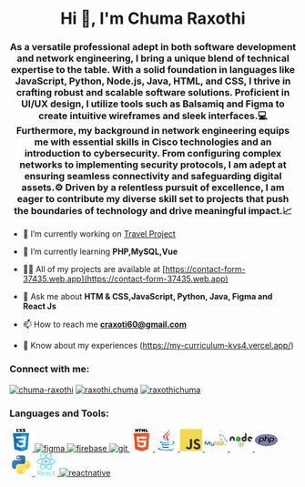 <h1 align="center">Hi 👋, I'm Chuma Raxothi</h1>
<h3 align="center">As a versatile professional adept in both software development and network engineering, I bring a unique blend of technical expertise to the table. With a solid foundation in languages like JavaScript, Python, Node.js, Java, HTML, and CSS, I thrive in crafting robust and scalable software solutions. Proficient in UI/UX design, I utilize tools such as Balsamiq and Figma to create intuitive wireframes and sleek interfaces.💻 Furthermore, my background in network engineering equips me with essential skills in Cisco technologies and an introduction to cybersecurity. From configuring complex networks to implementing security protocols, I am adept at ensuring seamless connectivity and safeguarding digital assets.⚙️ Driven by a relentless pursuit of excellence, I am eager to contribute my diverse skill set to projects that push the boundaries of technology and drive meaningful impact.📈</h3>

- 🔭 I’m currently working on [Travel Project](travel-project-six-iota.vercel.app)

- 🌱 I’m currently learning **PHP,MySQL,Vue**

- 👨‍💻 All of my projects are available at [https://contact-form-37435.web.app](https://contact-form-37435.web.app)

- 💬 Ask me about **HTM & CSS,JavaScript, Python, Java, Figma and React Js**

- 📫 How to reach me **craxoti60@gmail.com**

- 📄 Know about my experiences (https://my-curriculum-kvs4.vercel.app/)

<h3 align="left">Connect with me:</h3>
<p align="left">
<a href="https://linkedin.com/in/chuma-raxothi" target="blank"><img align="center" src="https://raw.githubusercontent.com/rahuldkjain/github-profile-readme-generator/master/src/images/icons/Social/linked-in-alt.svg" alt="chuma-raxothi" height="30" width="40" /></a>
<a href="https://fb.com/raxothi.chuma" target="blank"><img align="center" src="https://raw.githubusercontent.com/rahuldkjain/github-profile-readme-generator/master/src/images/icons/Social/facebook.svg" alt="raxothi.chuma" height="30" width="40" /></a>
<a href="https://instagram.com/raxothichuma" target="blank"><img align="center" src="https://raw.githubusercontent.com/rahuldkjain/github-profile-readme-generator/master/src/images/icons/Social/instagram.svg" alt="raxothichuma" height="30" width="40" /></a>
</p>

<h3 align="left">Languages and Tools:</h3>
<p align="left"> <a href="https://www.w3schools.com/css/" target="_blank" rel="noreferrer"> <img src="https://raw.githubusercontent.com/devicons/devicon/master/icons/css3/css3-original-wordmark.svg" alt="css3" width="40" height="40"/> </a> <a href="https://www.figma.com/" target="_blank" rel="noreferrer"> <img src="https://www.vectorlogo.zone/logos/figma/figma-icon.svg" alt="figma" width="40" height="40"/> </a> <a href="https://firebase.google.com/" target="_blank" rel="noreferrer"> <img src="https://www.vectorlogo.zone/logos/firebase/firebase-icon.svg" alt="firebase" width="40" height="40"/> </a> <a href="https://git-scm.com/" target="_blank" rel="noreferrer"> <img src="https://www.vectorlogo.zone/logos/git-scm/git-scm-icon.svg" alt="git" width="40" height="40"/> </a> <a href="https://www.w3.org/html/" target="_blank" rel="noreferrer"> <img src="https://raw.githubusercontent.com/devicons/devicon/master/icons/html5/html5-original-wordmark.svg" alt="html5" width="40" height="40"/> </a> <a href="https://www.java.com" target="_blank" rel="noreferrer"> <img src="https://raw.githubusercontent.com/devicons/devicon/master/icons/java/java-original.svg" alt="java" width="40" height="40"/> </a> <a href="https://developer.mozilla.org/en-US/docs/Web/JavaScript" target="_blank" rel="noreferrer"> <img src="https://raw.githubusercontent.com/devicons/devicon/master/icons/javascript/javascript-original.svg" alt="javascript" width="40" height="40"/> </a> <a href="https://www.mysql.com/" target="_blank" rel="noreferrer"> <img src="https://raw.githubusercontent.com/devicons/devicon/master/icons/mysql/mysql-original-wordmark.svg" alt="mysql" width="40" height="40"/> </a> <a href="https://nodejs.org" target="_blank" rel="noreferrer"> <img src="https://raw.githubusercontent.com/devicons/devicon/master/icons/nodejs/nodejs-original-wordmark.svg" alt="nodejs" width="40" height="40"/> </a> <a href="https://www.php.net" target="_blank" rel="noreferrer"> <img src="https://raw.githubusercontent.com/devicons/devicon/master/icons/php/php-original.svg" alt="php" width="40" height="40"/> </a> <a href="https://www.python.org" target="_blank" rel="noreferrer"> <img src="https://raw.githubusercontent.com/devicons/devicon/master/icons/python/python-original.svg" alt="python" width="40" height="40"/> </a> <a href="https://reactjs.org/" target="_blank" rel="noreferrer"> <img src="https://raw.githubusercontent.com/devicons/devicon/master/icons/react/react-original-wordmark.svg" alt="react" width="40" height="40"/> </a> <a href="https://reactnative.dev/" target="_blank" rel="noreferrer"> <img src="https://reactnative.dev/img/header_logo.svg" alt="reactnative" width="40" height="40"/> </a> </p>
